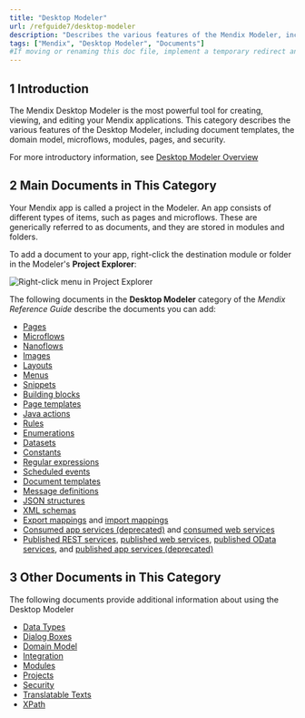 ```yaml
---
title: "Desktop Modeler"
url: /refguide7/desktop-modeler
description: "Describes the various features of the Mendix Modeler, including document templates, the domain model, microflows, modules, pages, and security."
tags: ["Mendix", "Desktop Modeler", "Documents"]
#If moving or renaming this doc file, implement a temporary redirect and let the respective team know they should update the URL in the product. See Mapping to Products for more details.1 Introduction
---
```


## 1 Introduction

The Mendix Desktop Modeler is the most powerful tool for creating, viewing, and editing your Mendix applications. This category describes the various features of the Desktop Modeler, including document templates, the domain model, microflows, modules, pages, and security.

For more introductory information, see [Desktop Modeler Overview](desktop-modeler-overview)

## 2 Main Documents in This Category

Your Mendix app is called a project in the Modeler. An app consists of different types of items, such as pages and microflows. These are generically referred to as documents, and they are stored in modules and folders.

To add a document to your app, right-click the destination module or folder in the Modeler's **Project Explorer**:

![Right-click menu in Project Explorer](/attachments/refguide7/desktop-modeler/add-document.png)

The following documents in the **Desktop Modeler** category of the *Mendix Reference Guide* describe the documents you can add:

* [Pages](pages)
* [Microflows](microflows)
* [Nanoflows](nanoflows)
* [Images](images)
* [Layouts](layout)
* [Menus](menu)
* [Snippets](snippet)
* [Building blocks](building-block)
* [Page templates](page-templates)
* [Java actions](java-actions)
* [Rules](rules)
* [Enumerations](enumerations)
* [Datasets](data-sets)
* [Constants](constants)
* [Regular expressions](regular-expressions)
* [Scheduled events](scheduled-events)
* [Document templates](document-templates)
* [Message definitions](message-definitions)
* [JSON structures](json-structures)
* [XML schemas](xml-schemas)
* [Export mappings](export-mappings) and [import mappings](import-mappings)
* [Consumed app services (deprecated)](consumed-app-services) and [consumed web services](consumed-web-services)
* [Published REST services](published-rest-services), [published web services](published-web-services), [published OData services](published-odata-services), and [published app services (deprecated)](published-app-services)

## 3 Other Documents in This Category

The following documents provide additional information about using the Desktop Modeler

* [Data Types](data-types)
* [Dialog Boxes](dialogs)
* [Domain Model](domain-model)
* [Integration](integration)
* [Modules](modules)
* [Projects](project)
* [Security](security)
* [Translatable Texts](translatable-texts)
* [XPath](xpath)
